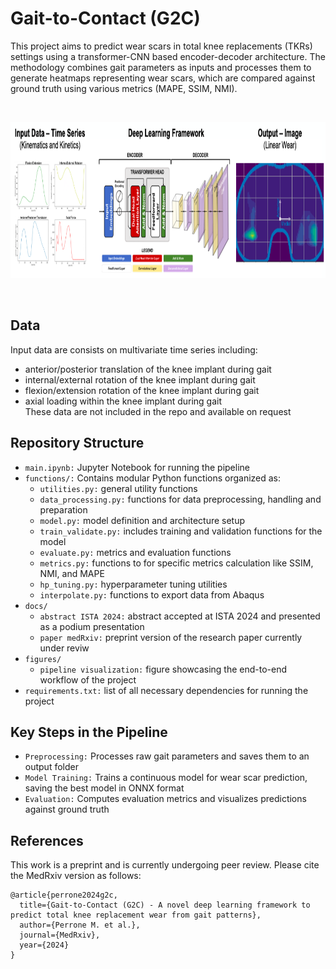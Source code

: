 # Gait-to-Contact (G2C)

This project aims to predict wear scars in total knee replacements (TKRs) settings using a transformer-CNN based encoder-decoder architecture. The methodology combines gait parameters as inputs and processes them to generate heatmaps representing wear scars, which are compared against ground truth using various metrics (MAPE, SSIM, NMI).


<br>

<p align="center">
  <img src="figures/pipeline.png" width="1100" height="250">
</p>

<br>



## Data
Input data are consists on multivariate time series including:
* anterior/posterior translation of the knee implant during gait 
* internal/external rotation of the knee implant during gait
* flexion/extension rotation of the knee implant during gait
* axial loading within the knee implant during gait <br>
These data are not included in the repo and available on request

## Repository Structure
* ```main.ipynb:``` Jupyter Notebook for running the pipeline
* ```functions/:``` Contains modular Python functions organized as:
    * ```utilities.py:``` general utility functions
    * ```data_processing.py:``` functions for data preprocessing, handling and preparation
    * ```model.py:``` model definition and architecture setup
    * ```train_validate.py:``` includes training and validation functions for the model
    * ```evaluate.py:``` metrics and evaluation functions
    * ```metrics.py:``` functions to for specific metrics calculation like SSIM, NMI, and MAPE
    * ```hp_tuning.py:``` hyperparameter tuning utilities
    * ```interpolate.py:``` functions to export data from Abaqus 
* ```docs/```
    * ```abstract ISTA 2024:``` abstract accepted at ISTA 2024 and presented as a podium presentation
    * ```paper medRxiv:``` preprint version of the research paper currently under reviw
* ```figures/```
    * ```pipeline visualization:``` figure showcasing the end-to-end workflow of the project
* ```requirements.txt:``` list of all necessary dependencies for running the project


## Key Steps in the Pipeline
* ```Preprocessing:``` Processes raw gait parameters and saves them to an output folder
* ```Model Training:``` Trains a continuous model for wear scar prediction, saving the best model in ONNX format
* ```Evaluation:``` Computes evaluation metrics and visualizes predictions against ground truth



  

## References
This work is a preprint and is currently undergoing peer review. Please cite the MedRxiv version as follows:

```
@article{perrone2024g2c,
  title={Gait-to-Contact (G2C) - A novel deep learning framework to predict total knee replacement wear from gait patterns},
  author={Perrone M. et al.},
  journal={MedRxiv},
  year={2024}
}
```
